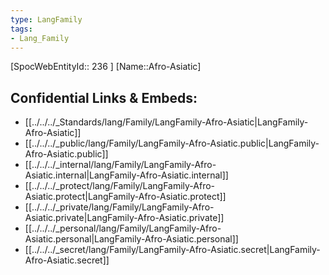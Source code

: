```yaml
---
type: LangFamily
tags: 
- Lang_Family
---
```

[SpocWebEntityId:: 236 ]
[Name::Afro-Asiatic]



## Confidential Links & Embeds: 
- [[../../../_Standards/lang/Family/LangFamily-Afro-Asiatic|LangFamily-Afro-Asiatic]] 
- [[../../../_public/lang/Family/LangFamily-Afro-Asiatic.public|LangFamily-Afro-Asiatic.public]] 
- [[../../../_internal/lang/Family/LangFamily-Afro-Asiatic.internal|LangFamily-Afro-Asiatic.internal]] 
- [[../../../_protect/lang/Family/LangFamily-Afro-Asiatic.protect|LangFamily-Afro-Asiatic.protect]] 
- [[../../../_private/lang/Family/LangFamily-Afro-Asiatic.private|LangFamily-Afro-Asiatic.private]] 
- [[../../../_personal/lang/Family/LangFamily-Afro-Asiatic.personal|LangFamily-Afro-Asiatic.personal]] 
- [[../../../_secret/lang/Family/LangFamily-Afro-Asiatic.secret|LangFamily-Afro-Asiatic.secret]] 
